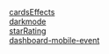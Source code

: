 <div>
  <a href='https://minjunkimsdaads.github.io/made-UI-UX/cardsEffects/index.html'>cardsEffects</a>
</div>

<div>
  <a href='https://minjunkimsdaads.github.io/made-UI-UX/darkmode/index.html'>darkmode</a>
</div>

<div>
  <a href='https://minjunkimsdaads.github.io/made-UI-UX/starRating/index.html'>starRating</a>
</div>

<div>
  <a href='https://minjunkimsdaads.github.io/made-UI-UX/dashboard-mobile-event/index.html'>dashboard-mobile-event</a>
</div>